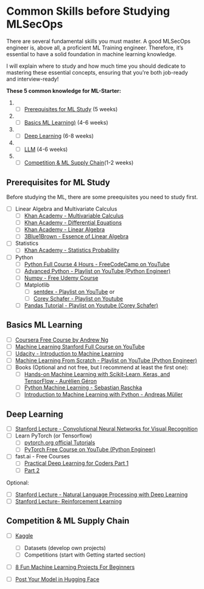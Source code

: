 # Common Skills before Studying MLSecOps

There are several fundamental skills you must master. A good MLSecOps engineer is, above all, a proficient ML Training engineer. Therefore, it’s essential to have a solid foundation in machine learning knowledge.

I will explain where to study and how much time you should dedicate to mastering these essential concepts, ensuring that you're both job-ready and interview-ready!

**These 5 common knowledge for ML-Starter:**

1. -[ ] [Prerequisites for ML Study](#prerequisites-for-ml-study) (5 weeks)
2. -[ ] [Basics ML Learning)](#basics-ml-learning) (4-6 weeks)
3. -[ ] [Deep Learning](#deep-learning) (6-8 weeks)
4. -[ ] [LLM](#llm) (4-6 weeks)
5. -[ ] [Competition & ML Supply Chain](#competition-&-ml-supply-chain)(1-2 weeks)

## Prerequisites for ML Study

Before studying the ML, there are some preequisites you need to study first.

- [ ] Linear Algebra and Multivariate Calculus
    - [ ] [Khan Academy - Multivariable Calculus](https://www.khanacademy.org/math/multivariable-calculus)
    - [ ] [Khan Academy - Differential Equations](https://www.khanacademy.org/math/differential-equations)
    - [ ] [Khan Academy - Linear Algebra](https://www.khanacademy.org/math/linear-algebra)
    - [ ] [3Blue1Brown - Essence of Linear Algebra](https://www.3blue1brown.com/essence-of-linear-algebra-page/)
- [ ] Statistics
    - [ ] [Khan Academy - Statistics Probability](https://www.khanacademy.org/math/statistics-probability)

- [ ] Python
    - [ ] [Python Full Course 4 Hours - FreeCodeCamp on YouTube](https://www.youtube.com/watch?v=rfscVS0vtbw) 
    - [ ] [Advanced Python - Playlist on YouTube (Python Engineer)](https://www.youtube.com/watch?v=QLTdOEn79Rc&list=PLqnslRFeH2UqLwzS0AwKDKLrpYBKzLBy2)
    - [ ] [Numpy - Free Udemy Course](https://www.udemy.com/course/deep-learning-prerequisites-the-numpy-stack-in-python/)
    - [ ] Matplotlib
        - [ ] [sentdex - Playlist on YouTube](https://www.youtube.com/watch?v=q7Bo_J8x_dw&list=PLQVvvaa0QuDfefDfXb9Yf0la1fPDKluPF) or
        - [ ] [Corey Schafer - Playlist on Youtube](https://www.youtube.com/watch?v=UO98lJQ3QGI&list=PL-osiE80TeTvipOqomVEeZ1HRrcEvtZB_)
    - [ ] [Pandas Tutorial - Playlist on Youtube (Corey Schafer)](https://www.youtube.com/watch?v=ZyhVh-qRZPA&list=PL-osiE80TeTsWmV9i9c58mdDCSskIFdDS)

## Basics ML Learning

- [ ] [Coursera Free Course by Andrew Ng](https://www.coursera.org/learn/machine-learning)
- [ ] [Machine Learning Stanford Full Course on YouTube](https://www.youtube.com/watch?v=PPLop4L2eGk&list=PLLssT5z_DsK-h9vYZkQkYNWcItqhlRJLN)
- [ ] [Udacity - Introduction to Machine Learning](https://www.udacity.com/course/intro-to-machine-learning--ud120)
- [ ] [Machine Learning From Scratch - Playlist on YouTube (Python Engineer)](https://www.youtube.com/watch?v=ngLyX54e1LU&list=PLqnslRFeH2Upcrywf-u2etjdxxkL8nl7E)
- [ ] Books (Optional and not free, but I recommend at least the first one):
    - [ ] [Hands-on Machine Learning with Scikit-Learn, Keras, and TensorFlow - Aurélien Géron](https://www.amazon.com/Hands-Machine-Learning-Scikit-Learn-TensorFlow/dp/1492032646/ref=sr_1_1?crid=1J69S9GKU93E4&keywords=hands+on+machine+learning+with+scikit-learn+and+tensorflow+2&qid=1584648367&sprefix=hands+o%2Caps%2C256&sr=8-1)
    - [ ] [Python Machine Learning - Sebastian Raschka](https://www.amazon.com/Python-Machine-Learning-scikit-learn-TensorFlow/dp/1789955750/ref=sr_1_1?crid=L7PEHL95RXH4&keywords=python+machine+learning&qid=1584648438&sprefix=python+ma%2Caps%2C230&sr=8-1)
    - [ ] [Introduction to Machine Learning with Python - Andreas Müller](https://www.amazon.com/Introduction-Machine-Learning-Python-Scientists/dp/1449369413/ref=sr_1_1?crid=WAQPG9CEM3W&keywords=introduction+to+machine+learning+with+python&qid=1584648523&sprefix=introduc%2Caps%2C238&sr=8-1)

## Deep Learning
- [ ] [Stanford Lecture - Convolutional Neural Networks for Visual Recognition](https://www.youtube.com/watch?v=vT1JzLTH4G4&list=PL3FW7Lu3i5JvHM8ljYj-zLfQRF3EO8sYv)
- [ ] Learn PyTorch (or Tensorflow)
    - [ ] [pytorch.org official Tutorials](https://pytorch.org/tutorials/)
    - [ ] [PyTorch Free Course on YouTube (Python Engineer)](https://www.youtube.com/watch?v=EMXfZB8FVUA&list=PLqnslRFeH2UrcDBWF5mfPGpqQDSta6VK4)
- [ ] fast.ai - Free Courses
    - [ ] [Practical Deep Learning for Coders Part 1](https://www.fast.ai/)
    - [ ] [Part 2](https://course.fast.ai/part2)

Optional:
- [ ] [Stanford Lecture - Natural Language Processing with Deep Learning](https://www.youtube.com/watch?v=8rXD5-xhemo&list=PLoROMvodv4rOhcuXMZkNm7j3fVwBBY42z)
- [ ] [Stanford Lecture- Reinforcement Learning](https://www.youtube.com/watch?v=FgzM3zpZ55o&list=PLoROMvodv4rOSOPzutgyCTapiGlY2Nd8u)

## Competition & ML Supply Chain
- [ ] [Kaggle](https://www.kaggle.com/)
    - [ ] Datasets (develop own projects)
    - [ ] Competitions (start with Getting started section)
- [ ] [8 Fun Machine Learning Projects For Beginners](https://elitedatascience.com/machine-learning-projects-for-beginners)
- [ ] [Post Your Model in Hugging Face](https://huggingface.co/docs/hub/repositories-getting-started)


